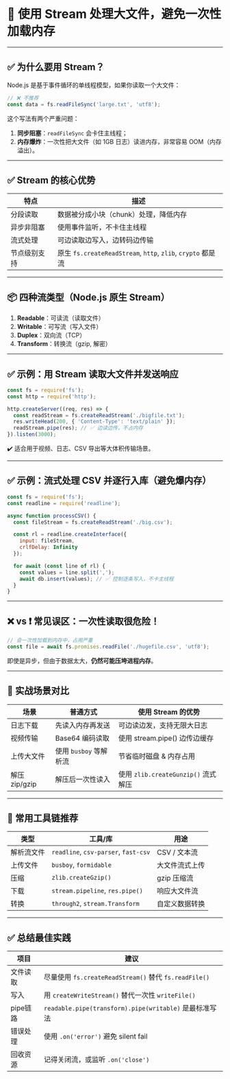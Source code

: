 # 🚀 使用 Stream 处理大文件，避免一次性加载内存

---

## ✅ 为什么要用 Stream？

Node.js 是基于事件循环的单线程模型，如果你读取一个大文件：

```js
// ❌ 不推荐
const data = fs.readFileSync('large.txt', 'utf8');
```

这个写法有两个严重问题：

1. **同步阻塞**：`readFileSync` 会卡住主线程；
2. **内存爆炸**：一次性把大文件（如 1GB 日志）读进内存，非常容易 OOM（内存溢出）。

---

## ✅ Stream 的核心优势

| 特点     | 描述                                                     |
| ------ | ------------------------------------------------------ |
| 分段读取   | 数据被分成小块（chunk）处理，降低内存                                  |
| 异步非阻塞  | 使用事件监听，不卡住主线程                                          |
| 流式处理   | 可边读取边写入，边转码边传输                                         |
| 节点级别支持 | 原生 `fs.createReadStream`, `http`, `zlib`, `crypto` 都是流 |

---

## 📦 四种流类型（Node.js 原生 Stream）

1. **Readable**：可读流（读取文件）
2. **Writable**：可写流（写入文件）
3. **Duplex**：双向流（TCP）
4. **Transform**：转换流（gzip, 解密）

---

## ✅ 示例：用 Stream 读取大文件并发送响应

```js
const fs = require('fs');
const http = require('http');

http.createServer((req, res) => {
  const readStream = fs.createReadStream('./bigfile.txt');
  res.writeHead(200, { 'Content-Type': 'text/plain' });
  readStream.pipe(res); // ✅ 边读边传，不占内存
}).listen(3000);
```

✔️ 适合用于视频、日志、CSV 导出等大体积传输场景。

---

## ✅ 示例：流式处理 CSV 并逐行入库（避免爆内存）

```js
const fs = require('fs');
const readline = require('readline');

async function processCSV() {
  const fileStream = fs.createReadStream('./big.csv');

  const rl = readline.createInterface({
    input: fileStream,
    crlfDelay: Infinity
  });

  for await (const line of rl) {
    const values = line.split(',');
    await db.insert(values); // ✅ 控制逐条写入，不卡主线程
  }
}
```

---

## ❌ vs ❗ 常见误区：一次性读取很危险！

```js
// 会一次性加载到内存中，占用严重
const file = await fs.promises.readFile('./hugefile.csv', 'utf8');
```

即使是异步，但由于数据太大，**仍然可能压垮进程内存**。

---

## 🧠 实战场景对比

| 场景          | 普通方式             | 使用 Stream 的优势                 |
| ----------- | ---------------- | ----------------------------- |
| 日志下载        | 先读入内存再发送         | 可边读边发，支持无限大日志                 |
| 视频传输        | Base64 编码读取      | 使用 stream.pipe() 边传边缓存        |
| 上传大文件       | 使用 `busboy` 等解析流 | 节省临时磁盘 & 内存占用                 |
| 解压 zip/gzip | 解压后一次性读入         | 使用 `zlib.createGunzip()` 流式解压 |

---

## 🧰 常用工具链推荐

| 类型    | 工具/库                                 | 用途        |
| ----- | ------------------------------------ | --------- |
| 解析流文件 | `readline`, `csv-parser`, `fast-csv` | CSV / 文本流 |
| 上传文件  | `busboy`, `formidable`               | 大文件流式上传   |
| 压缩    | `zlib.createGzip()`                  | gzip 压缩流  |
| 下载    | `stream.pipeline`, `res.pipe()`      | 响应大文件流    |
| 转换    | `through2`, `stream.Transform`       | 自定义数据转换   |

---

## ✅ 总结最佳实践

| 项目     | 建议                                               |
| ------ | ------------------------------------------------ |
| 文件读取   | 尽量使用 `fs.createReadStream()` 替代 `fs.readFile()`  |
| 写入     | 用 `createWriteStream()` 替代一次性 `writeFile()`      |
| pipe链路 | `readable.pipe(transform).pipe(writable)` 是最标准写法 |
| 错误处理   | 使用 `.on('error')` 避免 silent fail                 |
| 回收资源   | 记得关闭流，或监听 `.on('close')`                         |

